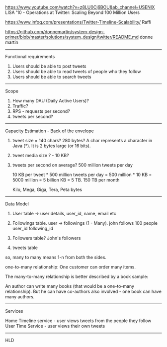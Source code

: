 https://www.youtube.com/watch?v=z8LU0Cj6BOU&ab_channel=USENIX
 LISA '10 - Operations at Twitter: Scaling Beyond 100 Million Users 

 https://www.infoq.com/presentations/Twitter-Timeline-Scalability/
 Raffi

 https://github.com/donnemartin/system-design-primer/blob/master/solutions/system_design/twitter/README.md
donne martin

-----

Functional requirements

1. Users should be able to post tweets
2. Users should be able to read tweets of people who they follow
3. Users should be able to search tweets

-------

Scope

1. How many DAU (Daily Active Users)?
2. Traffic?
3. RPS - requests per second?
4. tweets per second?
-----
Capacity Estimation - Back of the envelope

1. tweet size = 140 chars? 280 bytes? 
 A char represents a character in Java (*). It is 2 bytes large (or 16 bits).

2. tweet media size ? - 10 KB?
   
2. tweets per second on average?
   500 million tweets per day
   
    10 KB per tweet * 500 million tweets per day  = 500 million * 10 KB = 5000 million = 5 billion KB = 5 TB.
    150 TB per month

   Kilo, Mega, Giga, Tera, Peta bytes

------

Data Model

1. User table -> user details, user_id, name, email etc

2. Followings table. user -> followings (1 - Many). john follows 100 people
user_id  following_id

3. Followers table? John's followers

4. tweets table

so, many to many means 1-n from both the sides.

one-to-many relationship: One customer can order many items.

The many-to-many relationship is better described by a book sample:

An author can write many books (that would be a one-to-many relationship). 
But he can have co-authors also involved - one book can have many authors.

-------

Services

Home Timeline service - user views tweets from the people they follow
User Time Service - user views their own tweets 

------

HLD



